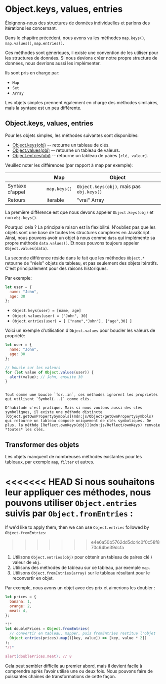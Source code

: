 # Object.keys, values, entries

Éloignons-nous des structures de données individuelles et parlons des itérations les concernant.

Dans le chapitre précédent, nous avons vu les méthodes `map.keys()`, `map.values()`, `map.entries()`.

Ces méthodes sont génériques, il existe une convention de les utiliser pour les structures de données. Si nous devions créer notre propre structure de données, nous devrions aussi les implémenter.

Ils sont pris en charge par:

- `Map`
- `Set`
- `Array` 

Les objets simples prennent également en charge des méthodes similaires, mais la syntaxe est un peu différente.

## Object.keys, values, entries

Pour les objets simples, les méthodes suivantes sont disponibles:

- [Object.keys(obj)](mdn:js/Object/keys) -- retourne un tableau de clés.
- [Object.values(obj)](mdn:js/Object/values) -- retourne un tableau de valeurs.
- [Object.entries(obj)](mdn:js/Object/entries) -- retourne un tableau de paires `[clé, valeur]`.

Veuillez noter les différences (par rapport à map par exemple):

|             | Map              | Object       |
|-------------|------------------|--------------|
| Syntaxe d'appel | `map.keys()`  | `Object.keys(obj)`, mais pas `obj.keys()` |
| Retours     | iterable    | "vrai" Array                     |

La première différence est que nous devons appeler `Object.keys(obj)` et non `obj.keys()`.

Pourquoi cela ? La principale raison est la flexibilité. N'oubliez pas que les objets sont une base de toutes les structures complexes en JavaScript. Ainsi, nous pouvons avoir un objet à nous comme `data` qui implémente sa propre méthode `data.values()`. Et nous pouvons toujours appeler `Object.values(data)`.

La seconde différence réside dans le fait que les méthodes `Object.*` retourne de "réels" objets de tableau, et pas seulement des objets itératifs. C'est principalement pour des raisons historiques.

Par exemple:

```js
let user = {
  name: "John",
  age: 30
};
```

- `Object.keys(user) = [name, age]`
- `Object.values(user) = ["John", 30]`
- `Object.entries(user) = [ ["name","John"], ["age",30] ]`

Voici un exemple d'utilisation d'`Object.values` pour boucler les valeurs de propriété:

```js run
let user = {
  name: "John",
  age: 30
};

// boucle sur les valeurs
for (let value of Object.values(user)) {
  alert(value); // John, ensuite 30
}
```

```warn header="Object.keys/values/entries ignorer les propriétés symboliques"

Tout comme une boucle `for..in`, ces méthodes ignorent les propriétés qui utilisent `Symbol(...)` comme clés.

D'habitude c'est pratique. Mais si nous voulons aussi des clés symboliques, il existe une méthode distincte [Object.getOwnPropertySymbols](mdn:js/Object/getOwnPropertySymbols) qui retourne un tableau composé uniquement de clés symboliques. De plus, la méthde [Reflect.ownKeys(obj)](mdn:js/Reflect/ownKeys) renvoie *toutes* les clés.
```

## Transformer des objets

Les objets manquent de nombreuses méthodes existantes pour les tableaux, par exemple `map`, `filter` et autres.

<<<<<<< HEAD
Si nous souhaitons leur appliquer ces méthodes, nous pouvons utiliser `Object.entries` suivis par `Object.fromEntries` :
=======
If we'd like to apply them, then we can use `Object.entries` followed by `Object.fromEntries`:
>>>>>>> e4e6a50b5762dd5dc4c0f0c58f870c64be39dcfa

1. Utilisons `Object.entries(obj)` pour obtenir un tableau de paires clé / valeur de `obj`.
2. Utilisons des méthodes de tableau sur ce tableau, par exemple `map`.
3. Utilisons `Object.fromEntries(array)` sur le tableau résultant pour le reconvertir en objet.

Par exemple, nous avons un objet avec des prix et aimerions les doubler :

```js run
let prices = {
  banana: 1,
  orange: 2,
  meat: 4,
};

*!*
let doublePrices = Object.fromEntries(
  // convertir en tableau, mapper, puis fromEntries restitue l'objet
  Object.entries(prices).map(([key, value]) => [key, value * 2])
);
*/!*

alert(doublePrices.meat); // 8
```   

Cela peut sembler difficile au premier abord, mais il devient facile à comprendre après l’avoir utilisé une ou deux fois. Nous pouvons faire de puissantes chaînes de transformations de cette façon.
